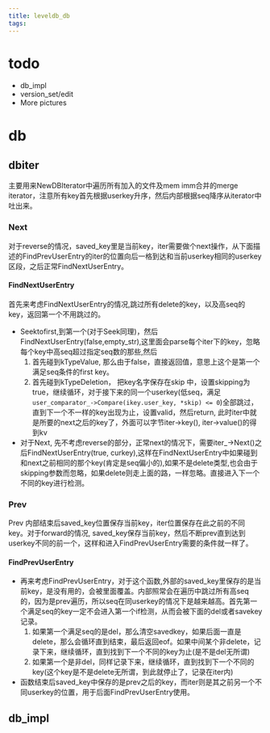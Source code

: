 ```yaml
---
title: leveldb_db
tags:
---
```


# todo
- db_impl
- version_set/edit
- More pictures

# db

## dbiter

主要用来NewDBIterator中遍历所有加入的文件及mem imm合并的merge iterator，注意所有key首先根据userkey升序，然后内部根据seq降序从iterator中吐出来。

### Next

对于reverse的情况，saved_key里是当前key，iter需要做个next操作，从下面描述的FindPrevUserEntry的iter的位置向后一格到达和当前userkey相同的userkey区段，之后正常FindNextUserEntry。

#### FindNextUserEntry

首先来考虑FindNextUserEntry的情况,跳过所有delete的key，以及高seq的key，返回第一个不用跳过的。
- Seektofirst,到第一个(对于Seek同理)，然后FindNextUserEntry(false,empty_str),这里面会parse每个iter下的key，忽略每个key中高seq超过指定seq数的那些,然后
    1. 首先碰到kTypeValue, 那么由于false，直接返回值，意思上这个是第一个满足seq条件的first key。
    2. 首先碰到kTypeDeletion， 把key名字保存在skip 中，设置skipping为true，继续循环，对于接下来的同一个userkey(低seq，满足`user_comparator_->Compare(ikey.user_key, *skip) <= 0`)全部跳过，直到下一个不一样的key出现为止，设置valid，然后return, 此时iter中就是所要的next之后的key了，外面可以字节iter->key(), iter->value()的得到kv
- 对于Next, 先不考虑reverse的部分，正常next的情况下，需要iter_->Next()之后FindNextUserEntry(true, curkey),这样在FindNextUserEntry中如果碰到和next之前相同的那个key(肯定是seq偏小的),如果不是delete类型,也会由于skipping参数而忽略，如果delete则走上面的路，一样忽略。直接进入下一个不同的key进行检测。

### Prev

Prev 内部结束后saved_key位置保存当前key，iter位置保存在此之前的不同key。对于forward的情况, saved_key保存当前key，然后不断prev直到达到userkey不同的前一个，这样和进入FindPrevUserEntry需要的条件就一样了。

#### FindPrevUserEntry

- 再来考虑FindPrevUserEntry，对于这个函数,外部的saved_key里保存的是当前key，是没有用的，会被里面覆盖。内部照常会在遍历中跳过所有高seq的，因为是prev遍历，所以seq在同userkey的情况下是越来越高。首先第一个满足seq的key一定不会进入第一个if检测，从而会被下面的del或者savekey记录。
    1. 如果第一个满足seq的是del，那么清空savedkey，如果后面一直是delete，那么会循环直到结束，最后返回eof。如果中间某个非delete，记录下来，继续循环，直到找到下一个不同的key为止(是不是del无所谓)
    2. 如果第一个是非del，同样记录下来，继续循环，直到找到下一个不同的key(这个key是不是delete无所谓，到此就停止了，记录在iter内)
- 函数结束后saved_key中保存的是prev之后的key，而iter则是其之前另一个不同userkey的位置，用于后面FindPrevUserEntry使用。


## db_impl
